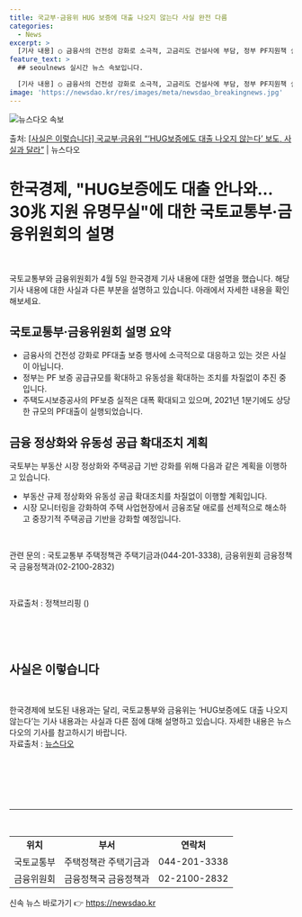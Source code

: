 ```yaml
---
title: 국교부·금융위 HUG 보증에 대출 나오지 않는다 사실 완전 다름
categories:
  - News
excerpt: >
  [기사 내용] ○ 금융사의 건전성 강화로 소극적, 고금리도 건설사에 부담, 정부 PF지원책 실효성 의문 [국…
feature_text: >
  ## seoulnews 실시간 뉴스 속보입니다.

  [기사 내용] ○ 금융사의 건전성 강화로 소극적, 고금리도 건설사에 부담, 정부 PF지원책 실효성 의문 [국…
image: 'https://newsdao.kr/res/images/meta/newsdao_breakingnews.jpg'
---
```


![뉴스다오 속보](https://newsdao.kr/res/images/meta/newsdao_breakingnews.jpg)

<p>출처: <a href="https://newsdao.kr/3545" rel="dofollow">[사실은 이렇습니다] 국교부·금융위 “‘HUG보증에도 대출 나오지 않는다’ 보도, 사실과 달라”</a> | 뉴스다오</p>

<h1 data-ke-size="size26">한국경제, "HUG보증에도 대출 안나와…30兆 지원 유명무실"에 대한 국토교통부·금융위원회의 설명</h1>
<p data-ke-size="size16">&nbsp;</p>
국토교통부와 금융위원회가 4월 5일 한국경제 기사 내용에 대한 설명을 했습니다. 해당 기사 내용에 대한 사실과 다른 부분을 설명하고 있습니다. 아래에서 자세한 내용을 확인해보세요.

<h2 data-ke-size="size26">국토교통부·금융위원회 설명 요약</h2>

<ul>
<li>금융사의 건전성 강화로 PF대출 보증 행사에 소극적으로 대응하고 있는 것은 사실이 아닙니다.</li>
<li>정부는 PF 보증 공급규모를 확대하고 유동성을 확대하는 조치를 차질없이 추진 중입니다.</li>
<li>주택도시보증공사의 PF보증 실적은 대폭 확대되고 있으며, 2021년 1분기에도 상당한 규모의 PF대출이 실행되었습니다.</li>
</ul>

<h2 data-ke-size="size26">금융 정상화와 유동성 공급 확대조치 계획</h2>
<p data-ke-size="size16">국토부는 부동산 시장 정상화와 주택공급 기반 강화를 위해 다음과 같은 계획을 이행하고 있습니다.</p>
<ul>
<li>부동산 규제 정상화와 유동성 공급 확대조치를 차질없이 이행할 계획입니다.</li>
<li>시장 모니터링을 강화하여 주택 사업현장에서 금융조달 애로를 선제적으로 해소하고 중장기적 주택공급 기반을 강화할 예정입니다.</li>
</ul>
<p data-ke-size="size16">&nbsp;</p>
<div class="sc_f_content" data-ke-type="format" data-ke-style="style26">관련 문의 : 국토교통부 주택정책관 주택기금과(044-201-3338), 금융위원회 금융정책국 금융정책과(02-2100-2832)</div>
<p data-ke-size="size16">&nbsp;</p>
<div class="sc_f_content" data-ke-type="format" data-ke-style="style26">자료출처 : 정책브리핑 ()</div>
<p data-ke-size="size16">&nbsp;</p>
<p data-ke-size="size16">&nbsp;</p>
<h2 data-ke-size="size26">사실은 이렇습니다</h2>
<p data-ke-size="size16">&nbsp;</p>
한국경제에 보도된 내용과는 달리, 국토교통부와 금융위는 ‘HUG보증에도 대출 나오지 않는다’는 기사 내용과는 사실과 다른 점에 대해 설명하고 있습니다. 자세한 내용은 뉴스다오의 기사를 참고하시기 바랍니다. 
<div class="sc_f_content" data-ke-type="format" data-ke-style="style26">자료출처 : <a href="https://newsdao.kr/3545">뉴스다오</a></div>
<p data-ke-size="size16">&nbsp;</p>
<p data-ke-size="size16">&nbsp;</p>
<p data-ke-size="size16">&nbsp;</p>
<hr>
<p data-ke-size="size16">&nbsp;</p>

<table>
<tbody>
<tr>
<td style="text-align: center; height: 17px;"><strong>위치</strong></td>
<td style="text-align: center; height: 17px;"><strong>부서</strong></td>
<td style="text-align: center; height: 17px;"><strong>연락처</strong></td>
</tr>
<tr>
<td style="text-align: center; height: 17px;">국토교통부</td>
<td style="text-align: center; height: 17px;">주택정책관 주택기금과</td>
<td style="text-align: center; height: 17px;">044-201-3338</td>
</tr>
<tr>
<td style="text-align: center; height: 17px;">금융위원회</td>
<td style="text-align: center; height: 17px;">금융정책국 금융정책과</td>
<td style="text-align: center; height: 17px;">02-2100-2832</td>
</tr>
</tbody>
</table>
 

신속 뉴스 바로가기 👉 <a href="https://newsdao.kr" rel="dofollow">https://newsdao.kr</a>


